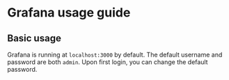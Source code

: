 # Grafana usage guide

## Basic usage

Grafana is running at `localhost:3000` by default. The default username and password are both `admin`. Upon first login, you can change the default password.
